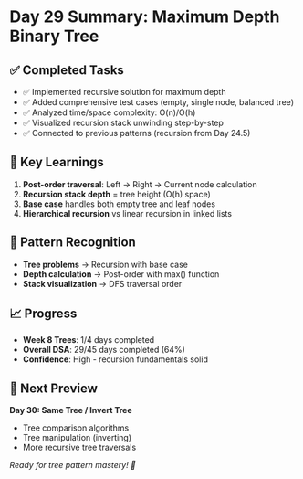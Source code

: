 # Day 29 Summary: Maximum Depth Binary Tree

## ✅ Completed Tasks
- ✅ Implemented recursive solution for maximum depth
- ✅ Added comprehensive test cases (empty, single node, balanced tree)
- ✅ Analyzed time/space complexity: O(n)/O(h)
- ✅ Visualized recursion stack unwinding step-by-step
- ✅ Connected to previous patterns (recursion from Day 24.5)

## 🔑 Key Learnings
1. **Post-order traversal**: Left → Right → Current node calculation
2. **Recursion stack depth** = tree height (O(h) space)
3. **Base case** handles both empty tree and leaf nodes
4. **Hierarchical recursion** vs linear recursion in linked lists

## 🎯 Pattern Recognition
- **Tree problems** → Recursion with base case
- **Depth calculation** → Post-order with max() function
- **Stack visualization** → DFS traversal order

## 📈 Progress
- **Week 8 Trees**: 1/4 days completed
- **Overall DSA**: 29/45 days completed (64%)
- **Confidence**: High - recursion fundamentals solid

## 🎪 Next Preview
**Day 30: Same Tree / Invert Tree**
- Tree comparison algorithms
- Tree manipulation (inverting)
- More recursive tree traversals

*Ready for tree pattern mastery! 🌳*